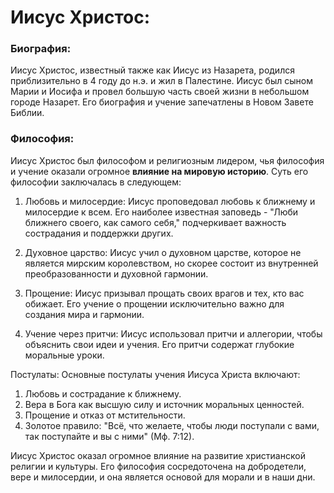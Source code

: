 # Иисус Христос:

### Биография:
Иисус Христос, известный также как Иисус из Назарета, родился приблизительно в 4 году до н.э. и жил в Палестине. Иисус был сыном Марии и Иосифа и провел большую часть своей жизни в небольшом городе Назарет. Его биография и учение запечатлены в Новом Завете Библии.

### Философия:
Иисус Христос был философом и религиозным лидером, чья философия и учение оказали огромное **влияние на мировую историю**. Суть его философии заключалась в следующем:

1. Любовь и милосердие: Иисус проповедовал любовь к ближнему и милосердие к всем. Его наиболее известная заповедь - "Люби ближнего своего, как самого себя," подчеркивает важность сострадания и поддержки других.

2. Духовное царство: Иисус учил о духовном царстве, которое не является мирским королевством, но скорее состоит из внутренней преобразованности и духовной гармонии.

3. Прощение: Иисус призывал прощать своих врагов и тех, кто вас обижает. Его учение о прощении исключительно важно для создания мира и гармонии.

4. Учение через притчи: Иисус использовал притчи и аллегории, чтобы объяснить свои идеи и учения. Его притчи содержат глубокие моральные уроки.

Постулаты:
Основные постулаты учения Иисуса Христа включают:
1. Любовь и сострадание к ближнему.
2. Вера в Бога как высшую силу и источник моральных ценностей.
3. Прощение и отказ от мстительности.
4. Золотое правило: "Всё, что желаете, чтобы люди поступали с вами, так поступайте и вы с ними" (Мф. 7:12).

Иисус Христос оказал огромное влияние на развитие христианской религии и культуры. Его философия сосредоточена на добродетели, вере и милосердии, и она является основой для морали и в наши дни.